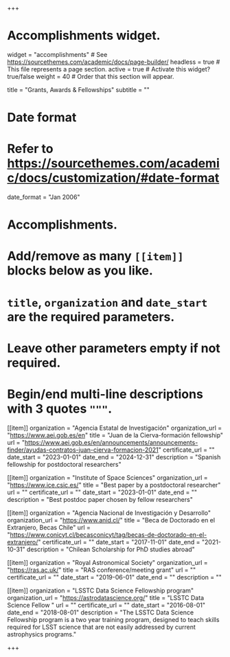 +++
# Accomplishments widget.
widget = "accomplishments"  # See https://sourcethemes.com/academic/docs/page-builder/
headless = true  # This file represents a page section.
active = true  # Activate this widget? true/false
weight = 40  # Order that this section will appear.

title = "Grants, Awards & Fellowships"
subtitle = ""

# Date format
#   Refer to https://sourcethemes.com/academic/docs/customization/#date-format
date_format = "Jan 2006"

# Accomplishments.
#   Add/remove as many `[[item]]` blocks below as you like.
#   `title`, `organization` and `date_start` are the required parameters.
#   Leave other parameters empty if not required.
#   Begin/end multi-line descriptions with 3 quotes `"""`.

[[item]]
  organization = "Agencia Estatal de Investigación"
  organization_url = "https://www.aei.gob.es/en"
  title = "Juan de la Cierva-formación fellowship"
  url = "https://www.aei.gob.es/en/announcements/announcements-finder/ayudas-contratos-juan-cierva-formacion-2021"
  certificate_url = ""
  date_start = "2023-01-01"
  date_end = "2024-12-31"
  description = "Spanish fellowship for postdoctoral researchers"
  
[[item]]
  organization = "Institute of Space Sciences"
  organization_url = "https://www.ice.csic.es/"
  title = "Best paper by a postdoctoral researcher"
  url = ""
  certificate_url = ""
  date_start = "2023-01-01"
  date_end = ""
  description = "Best postdoc paper chosen by fellow researchers"
  
[[item]]
  organization = "Agencia Nacional de Investigación y Desarrollo"
  organization_url = "https://www.anid.cl/"
  title = "Beca de Doctorado en el Extranjero, Becas Chile"
  url = "https://www.conicyt.cl/becasconicyt/tag/becas-de-doctorado-en-el-extranjero/"
  certificate_url = ""
  date_start = "2017-11-01"
  date_end = "2021-10-31"
  description = "Chilean Scholarship for PhD studies abroad"

[[item]]
  organization = "Royal Astronomical Society"
  organization_url = "https://ras.ac.uk/"
  title = "RAS conference/meeting grant"
  url = ""
  certificate_url = ""
  date_start = "2019-06-01"
  date_end = ""
  description = ""
  
[[item]]
  organization = "LSSTC Data Science Fellowship program"
  organization_url = "https://astrodatascience.org/"
  title = "LSSTC Data Science Fellow "
  url = ""
  certificate_url = ""
  date_start = "2016-08-01"
  date_end = "2018-08-01"
  description = "The LSSTC Data Science Fellowship program is a two year training program, designed to teach skills required for LSST science that are not easily addressed by current astrophysics programs."

+++
